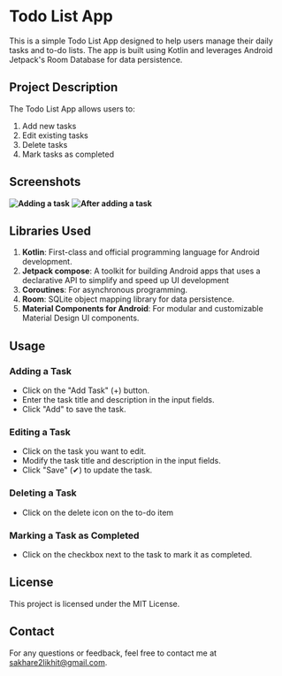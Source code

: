 # **Todo List App**


This is a simple Todo List App designed to help users manage their daily tasks and to-do lists. The app is built using Kotlin and leverages Android Jetpack's Room Database for data persistence.

## **Project Description**

The Todo List App allows users to:
1.	Add new tasks
2.	Edit existing tasks
3.	Delete tasks
4.	Mark tasks as completed

## **Screenshots**
**![Adding a task](https://github.com/user-attachments/assets/eafaa7ed-cf2f-42fd-96ce-24a9b4b57233)**
**![After adding a task](https://github.com/user-attachments/assets/5182665e-c52e-47a1-87a9-62a8501ddfc9)**
  
## **Libraries Used**
1. **Kotlin**: First-class and official programming language for Android development.
2. **Jetpack compose**: A toolkit for building Android apps that uses a declarative API to simplify and speed up UI development
3. **Coroutines**: For asynchronous programming.
4. **Room**: SQLite object mapping library for data persistence.
5. **Material Components for Android**: For modular and customizable Material Design UI components.

## **Usage**
### **Adding a Task**
- Click on the "Add Task" (+) button.
- Enter the task title and description in the input fields.
- Click "Add" to save the task.
### **Editing a Task**
- Click on the task you want to edit.
- Modify the task title and description in the input fields.
- Click "Save" (✔) to update the task.
### **Deleting a Task**
- Click on the delete icon on the to-do item
### **Marking a Task as Completed**
- Click on the checkbox next to the task to mark it as completed.

## **License**
This project is licensed under the MIT License.

## **Contact**
For any questions or feedback, feel free to contact me at sakhare2likhit@gmail.com.
